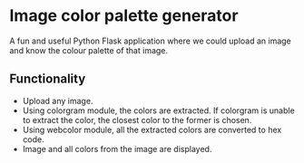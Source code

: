 # Image color palette generator
A fun and useful Python Flask application where we could upload an image and know the colour palette of that image.

## Functionality
  - Upload any image.
  - Using colorgram module, the colors are extracted. If colorgram is unable to extract the color, the closest color to the former is chosen.
  - Using webcolor module, all the extracted colors are converted to hex code.
  - Image and all colors from the image are displayed.
